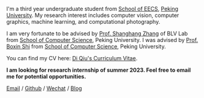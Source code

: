 I'm a third year undergraduate student from [School of EECS](https://eecs.pku.edu.cn/), [Peking University](https://www.pku.edu.cn/). My research interest includes computer vision, computer graphics, machine learning, and computational photography.

I am very fortunate to be advised by [Prof. Shanghang Zhang](https://www.shanghangzhang.com/) of BLV Lab from [School of Computer Science](https://cs.pku.edu.cn/), Peking University. I was advised by [Prof. Boxin Shi](https://ci.idm.pku.edu.cn/) from [School of Computer Science](https://cs.pku.edu.cn/), Peking University.

You can find my CV here: [Di Qiu's Curriculum Vitae](https://github.com/QiuDi233/QiuDi233.github.io/blob/master/assets/Curriculum_Vitae.pdf).

**I am looking for research internship of summer 2023. Feel free to email me for potential opportunities.**

[Email](mailto:qiudi@stu.pku.edu.cn) / [Github](https://github.com/QiuDi233) / [Wechat](https://github.com/QiuDi233/QiuDi233.github.io/blob/master/images/wechat.jpg) / [Blog](https://blog.csdn.net/qd1813100174?spm=1000.2115.3001.5343)
